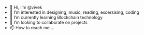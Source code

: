 - 👋 Hi, I’m @vivek
- 👀 I’m interested in designing, music, reading, excersising, coding
- 🌱 I’m currently learning Blockchain technology
- 💞️ I’m looking to collaborate on projects
- 📫 How to reach me ...

<!---
myth-vivek/myth-vivek is a ✨ special ✨ repository because its `README.md` (this file) appears on your GitHub profile.
You can click the Preview link to take a look at your changes.
--->

